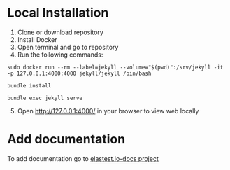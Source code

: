 # Local Installation
1. Clone or download repository
2. Install Docker
3. Open terminal and go to repository
4. Run the following commands:
```
sudo docker run --rm --label=jekyll --volume="$(pwd)":/srv/jekyll -it -p 127.0.0.1:4000:4000 jekyll/jekyll /bin/bash
```
```
bundle install
```
```
bundle exec jekyll serve
```
5. Open http://127.0.0.1:4000/ in your browser to view web locally


# Add documentation
To add documentation go to [elastest.io-docs project](https://github.com/elastest/elastest.io-docs)
